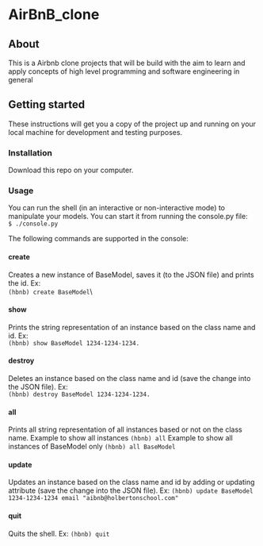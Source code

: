 # AirBnB_clone
## About
This is a Airbnb clone projects that will be build with the aim to learn and apply concepts of high level programming and software engineering in general

## Getting started
These instructions will get you a copy of the project up and running on your local machine for development and testing purposes.

### Installation
Download this repo on your computer.

### Usage
You can run the shell (in an interactive or non-interactive mode) to manipulate your models. You can start it from running the console.py file:\
`$ ./console.py`

The following commands are supported in the console:
#### create
Creates a new instance of BaseModel, saves it (to the JSON file) and prints the id. Ex:\
`(hbnb) create BaseModel`\
#### show
Prints the string representation of an instance based on the class name and id. Ex:\
`(hbnb) show BaseModel 1234-1234-1234.`

#### destroy
Deletes an instance based on the class name and id (save the change into the JSON file). Ex:\
`(hbnb) destroy BaseModel 1234-1234-1234.`
#### all
Prints all string representation of all instances based or not on the class name. Example to show all instances
`(hbnb) all`
Example to show all instances of BaseModel only
`(hbnb) all BaseModel`

#### update
Updates an instance based on the class name and id by adding or updating attribute (save the change into the JSON file). Ex:
`(hbnb) update BaseModel 1234-1234-1234 email "aibnb@holbertonschool.com"`
#### quit
Quits the shell. Ex:
`(hbnb) quit`

